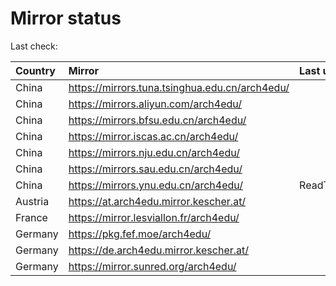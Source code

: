 <script src="./time.js"></script>
# Mirror status
Last check: <script type="text/javascript">localize(1694862790.0001478);</script>

|Country|Mirror|Last update|
|:------|:-----|:----------|
|China|https://mirrors.tuna.tsinghua.edu.cn/arch4edu/|<script type="text/javascript">localize(1694846311);</script>|
|China|https://mirrors.aliyun.com/arch4edu/|<script type="text/javascript">localize(1694759661);</script>|
|China|https://mirrors.bfsu.edu.cn/arch4edu/|<script type="text/javascript">localize(1694845921);</script>|
|China|https://mirror.iscas.ac.cn/arch4edu/|<script type="text/javascript">localize(1694846311);</script>|
|China|https://mirrors.nju.edu.cn/arch4edu/|<script type="text/javascript">localize(1694802820);</script>|
|China|https://mirrors.sau.edu.cn/arch4edu/|<script type="text/javascript">localize(1694845921);</script>|
|China|https://mirrors.ynu.edu.cn/arch4edu/|ReadTimeout|
|Austria|https://at.arch4edu.mirror.kescher.at/|<script type="text/javascript">localize(1694845921);</script>|
|France|https://mirror.lesviallon.fr/arch4edu/|<script type="text/javascript">localize(1694845921);</script>|
|Germany|https://pkg.fef.moe/arch4edu/|<script type="text/javascript">localize(1694845921);</script>|
|Germany|https://de.arch4edu.mirror.kescher.at/|<script type="text/javascript">localize(1694845921);</script>|
|Germany|https://mirror.sunred.org/arch4edu/|<script type="text/javascript">localize(1694845921);</script>|

<script src="./tablefilter/tablefilter.js"></script>
<script src="./table.js"></script>